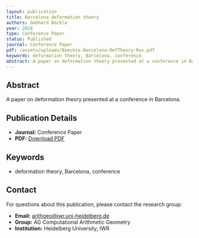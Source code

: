 ```yaml
---
layout: publication
title: Barcelona deformation theory
authors: Gebhard Böckle
year: 2024
type: Conference Paper
status: Published
journal: Conference Paper
pdf: /assets/uploads/Boeckle-Barcelona-DefTheory-Rev.pdf
keywords: deformation theory, Barcelona, conference
abstract: A paper on deformation theory presented at a conference in Barcelona.
---
```


## Abstract

A paper on deformation theory presented at a conference in Barcelona.

## Publication Details

- **Journal:** Conference Paper
- **PDF:** [Download PDF](/assets/uploads/Boeckle-Barcelona-DefTheory-Rev.pdf)

## Keywords

- deformation theory, Barcelona, conference


## Contact

For questions about this publication, please contact the research group:
- **Email:** arithgeo@iwr.uni-heidelberg.de
- **Group:** AG Computational Arithmetic Geometry
- **Institution:** Heidelberg University, IWR